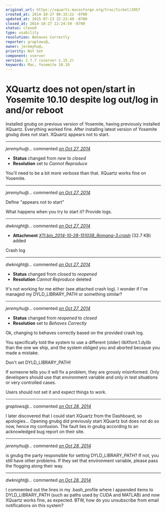 ```yaml
---
original_url: https://xquartz.macosforge.org/trac/ticket/2057
created_at: 2014-10-27 06:33:22 -0700
updated_at: 2015-07-13 22:23:49 -0700
closed_at: 2014-10-27 22:24:59 -0700
status: closed
type: usability
resolution: Behaves Correctly
reporter: graplows@…
owner: jeremyhu@…
priority: Not Set
component: xserver
version: 2.7.7 (xserver-1.15.2)
keywords: Mac, Yosemite 10.10
---
```


XQuartz does not open/start in Yosemite 10.10 despite log out/log in and/or reboot
==================================================================================


Installed gnubg on previous version of Yosemite, having previously installed XQuartz. Everything worked fine.
After installing latest version of Yosemite gnubg does not start. XQuartz appears not to start.



---

*jeremyhu@…* commented *[on Oct 27, 2014](https://xquartz.macosforge.org/trac/ticket/2057#comment:1 "October 27, 2014 at 8:29 AM PDT")*

-   **Status** changed from *new* to *closed*
-   **Resolution** set to *Cannot Reproduce*

You'll need to be a bit more verbose than that. XQuartz works fine on Yosemite.



---

*jeremyhu@…* commented *[on Oct 27, 2014](https://xquartz.macosforge.org/trac/ticket/2057#comment:2 "October 27, 2014 at 8:30 AM PDT")*

Define "appears not to start"

What happens when you try to start it? Provide logs.



---

*dwknight@…* commented *[on Oct 27, 2014](https://xquartz.macosforge.org/trac/attachment/ticket/2057/X11.bin_2014-10-28-151038_Romana-3.crash "October 27, 2014 at 7:13 PM PDT")*

-   **Attachment** *[X11.bin\_2014-10-28-151038\_Romana-3.crash](../attachment/ticket/2057/X11.bin_2014-10-28-151038_Romana-3.crash)* (32.7 KB) added

Crash log



---

*dwknight@…* commented *[on Oct 27, 2014](https://xquartz.macosforge.org/trac/ticket/2057#comment:3 "October 27, 2014 at 7:14 PM PDT")*

-   **Status** changed from *closed* to *reopened*
-   **Resolution** *Cannot Reproduce* deleted

It's not working for me either (see attached crash log). I wonder if I've managed my DYLD\_LIBRARY\_PATH or something similar?



---

*jeremyhu@…* commented *[on Oct 27, 2014](https://xquartz.macosforge.org/trac/ticket/2057#comment:4 "October 27, 2014 at 10:24 PM PDT")*

-   **Status** changed from *reopened* to *closed*
-   **Resolution** set to *Behaves Correctly*

Ok, changing to behaves correctly based on the provided crash log.

You specifically told the system to use a different (older) libXfont.1.dylib than the one we ship, and the system obliged you and aborted becasue you made a mistake.

Don't set DYLD\_LIBRARY\_PATH!

If someone tells you it will fix a problem, they are grossly misinformed. Only developers should use that environment variable and only in test situations or very controlled cases.

Users should not set it and expect things to work.



---

*graplows@…* commented *[on Oct 28, 2014](https://xquartz.macosforge.org/trac/ticket/2057#comment:5 "October 28, 2014 at 12:14 PM PDT")*

I later discovered that I could start XQuartz from the Dashboard, so apologies... Opening gnubg did previously start XQuartz but does not do so now, hence my confusion. The fault lies in gnubg according to an acknowledged bug report on their site.



---

*jeremyhu@…* commented *[on Oct 28, 2014](https://xquartz.macosforge.org/trac/ticket/2057#comment:6 "October 28, 2014 at 8:16 PM PDT")*

is gnubg the party responsible for setting DYLD\_LIBRARY\_PATH? If not, you still have other problems. If they set that environment variable, please pass the flogging along their way.



---

*dwknight@…* commented *[on Oct 28, 2014](https://xquartz.macosforge.org/trac/ticket/2057#comment:7 "October 28, 2014 at 8:22 PM PDT")*

I commented out the lines in my .bash\_profile where I appended items to DYLD\_LIBRARY\_PATH (such as paths used by CUDA and MATLAB) and now XQuartz works fine, as expected.
BTW, how do you unsubscribe from email notifications on this system?



